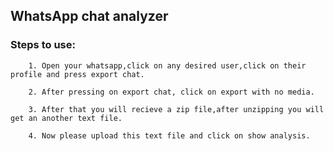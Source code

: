 ## WhatsApp chat analyzer
### Steps to use:
 
        1. Open your whatsapp,click on any desired user,click on their profile and press export chat.

        2. After pressing on export chat, click on export with no media.

        3. After that you will recieve a zip file,after unzipping you will get an another text file.

        4. Now please upload this text file and click on show analysis.
